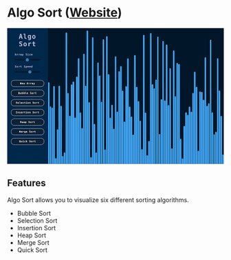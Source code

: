 # Algo Sort ([Website](https://algo-sort.netlify.app/))
![Algo Sort](./screenshots/algo-sort-01.png)

## Features
Algo Sort allows you to visualize six different sorting algorithms.
- Bubble Sort
- Selection Sort
- Insertion Sort
- Heap Sort
- Merge Sort
- Quick Sort